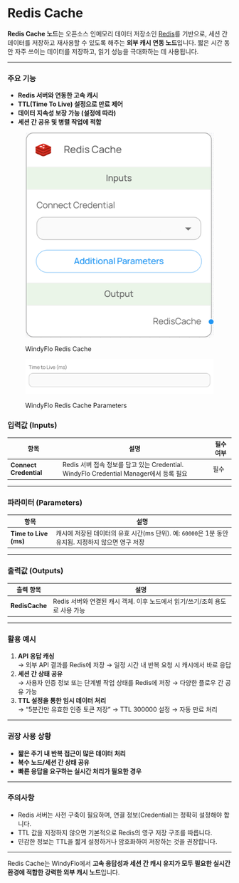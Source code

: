 # Redis Cache

**Redis Cache 노드**는 오픈소스 인메모리 데이터 저장소인 [Redis](https://redis.io)를 기반으로, 세션 간 데이터를 저장하고 재사용할 수 있도록 해주는 **외부 캐시 연동 노드**입니다. 짧은 시간 동안 자주 쓰이는 데이터를 저장하고, 읽기 성능을 극대화하는 데 사용됩니다.

***

### 주요 기능

* **Redis 서버와 연동한 고속 캐시**
* **TTL(Time To Live) 설정으로 만료 제어**
* **데이터 지속성 보장 가능 (설정에 따라)**
* **세션 간 공유 및 병렬 작업에 적합**

<figure><img src="../../../.gitbook/assets/스크린샷 2025-05-09 145612.png" alt=""><figcaption><p>WindyFlo Redis Cache</p></figcaption></figure>

<figure><img src="../../../.gitbook/assets/스크린샷 2025-05-09 145622.png" alt=""><figcaption><p>WindyFlo Redis Cache Parameters</p></figcaption></figure>

### 입력값 (Inputs)

| 항목                     | 설명                                                                    | 필수 여부 |
| ---------------------- | --------------------------------------------------------------------- | ----- |
| **Connect Credential** | Redis 서버 접속 정보를 담고 있는 Credential. WindyFlo Credential Manager에서 등록 필요 | 필수    |

***

### 파라미터 (Parameters)

| 항목                    | 설명                                                               |
| --------------------- | ---------------------------------------------------------------- |
| **Time to Live (ms)** | 캐시에 저장된 데이터의 유효 시간(ms 단위). 예: `60000`은 1분 동안 유지됨. 지정하지 않으면 영구 저장 |

***

### 출력값 (Outputs)

| 출력 항목          | 설명                                              |
| -------------- | ----------------------------------------------- |
| **RedisCache** | Redis 서버와 연결된 캐시 객체. 이후 노드에서 읽기/쓰기/조회 용도로 사용 가능 |

***

### 활용 예시

1. **API 응답 캐싱**\
   → 외부 API 결과를 Redis에 저장 → 일정 시간 내 반복 요청 시 캐시에서 바로 응답
2. **세션 간 상태 공유**\
   → 사용자 인증 정보 또는 단계별 작업 상태를 Redis에 저장 → 다양한 플로우 간 공유 가능
3. **TTL 설정을 통한 임시 데이터 처리**\
   → “5분간만 유효한 인증 토큰 저장” → TTL 300000 설정 → 자동 만료 처리

***

### 권장 사용 상황

* **짧은 주기 내 반복 접근이 많은 데이터 처리**
* **복수 노드/세션 간 상태 공유**
* **빠른 응답을 요구하는 실시간 처리가 필요한 경우**

***

### 주의사항

* Redis 서버는 사전 구축이 필요하며, 연결 정보(Credential)는 정확히 설정해야 합니다.
* TTL 값을 지정하지 않으면 기본적으로 Redis의 영구 저장 구조를 따릅니다.
* 민감한 정보는 TTL을 짧게 설정하거나 암호화하여 저장하는 것을 권장합니다.

***

Redis Cache는 WindyFlo에서 **고속 응답성과 세션 간 캐시 유지가 모두 필요한 실시간 환경에 적합한 강력한 외부 캐시 노드**입니다.
